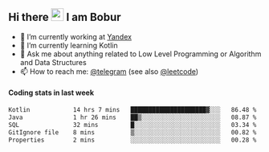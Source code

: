 ## Hi there <img src="https://media.giphy.com/media/hvRJCLFzcasrR4ia7z/giphy.gif" width="25px" height="25px"> I am Bobur

- 💼 I’m currently working at [Yandex](https://yandex.ru/)
- 🌱 I’m currently learning Kotlin
- 💬 Ask me about anything related to Low Level Programming or Algorithm and Data Structures
- 📫 How to reach me: [@telegram](https://t.me/octoant) (see also [@leetcode](https://leetcode.com/octoant/))    

#### Coding stats in last week

<!--START_SECTION:waka-->

```txt
Kotlin            14 hrs 7 mins   █████████████████████▓░░░   86.48 %
Java              1 hr 26 mins    ██▒░░░░░░░░░░░░░░░░░░░░░░   08.87 %
SQL               32 mins         █░░░░░░░░░░░░░░░░░░░░░░░░   03.34 %
GitIgnore file    8 mins          ▒░░░░░░░░░░░░░░░░░░░░░░░░   00.82 %
Properties        2 mins          ░░░░░░░░░░░░░░░░░░░░░░░░░   00.28 %
```

<!--END_SECTION:waka-->
